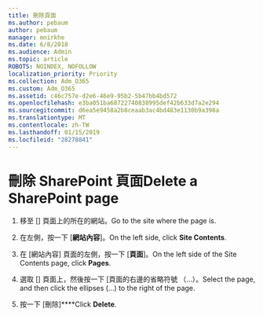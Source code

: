 ```yaml
---
title: 刪除頁面
ms.author: pebaum
author: pebaum
manager: mnirkhe
ms.date: 6/8/2018
ms.audience: Admin
ms.topic: article
ROBOTS: NOINDEX, NOFOLLOW
localization_priority: Priority
ms.collection: Adm_O365
ms.custom: Adm_O365
ms.assetid: c46c757e-d2e6-46e9-95b2-5b47bb4bd572
ms.openlocfilehash: e3ba051ba68722740838995def42b633d7a2e294
ms.sourcegitcommit: d6ea5e9458a2b8ceaab3ac4bd483e1130b9a398a
ms.translationtype: MT
ms.contentlocale: zh-TW
ms.lasthandoff: 01/15/2019
ms.locfileid: "28278841"
---
```

# <a name="delete-a-sharepoint-page"></a><span data-ttu-id="46a02-102">刪除 SharePoint 頁面</span><span class="sxs-lookup"><span data-stu-id="46a02-102">Delete a SharePoint page</span></span>

1. <span data-ttu-id="46a02-103">移至 [] 頁面上的所在的網站。</span><span class="sxs-lookup"><span data-stu-id="46a02-103">Go to the site where the page is.</span></span>
    
2. <span data-ttu-id="46a02-104">在左側，按一下 [**網站內容**]。</span><span class="sxs-lookup"><span data-stu-id="46a02-104">On the left side, click **Site Contents**.</span></span>
    
3. <span data-ttu-id="46a02-105">在 [網站內容] 頁面的左側，按一下 [**頁面**]。</span><span class="sxs-lookup"><span data-stu-id="46a02-105">On the left side of the Site Contents page, click **Pages**.</span></span>
    
4. <span data-ttu-id="46a02-106">選取 [] 頁面上，然後按一下 [頁面的右邊的省略符號 （...）。</span><span class="sxs-lookup"><span data-stu-id="46a02-106">Select the page, and then click the ellipses (...) to the right of the page.</span></span>
    
5. <span data-ttu-id="46a02-107">按一下 [刪除]\*\*\*\*</span><span class="sxs-lookup"><span data-stu-id="46a02-107">Click **Delete**.</span></span>
    

